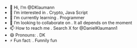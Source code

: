 - 👋 Hi, I’m @DKlaumann
- 👀 I’m interested in . Crypto, Java Script
- 🌱 I’m currently learning . Programmer
- 💞️ I’m looking to collaborate on . It all depends on the moment
- 📫 How to reach me . Search X for @DanielKlaumann1
- 😄 Pronouns: . DK
- ⚡ Fun fact: . Funnily fun

<!---
DKlaumann/DKlaumann is a ✨ special ✨ repository because its `README.md` (this file) appears on your GitHub profile.
You can click the Preview link to take a look at your changes.
--->
